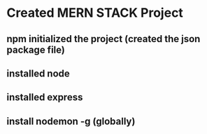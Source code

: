 # Created MERN STACK Project

## npm initialized the project (created the json package file)
## installed node
## installed express
## install nodemon -g (globally)


